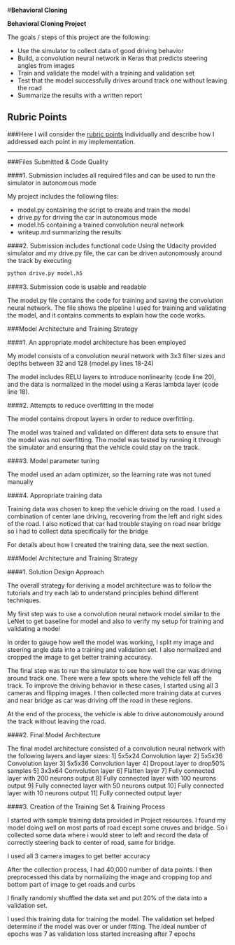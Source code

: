 #**Behavioral Cloning** 

**Behavioral Cloning Project**

The goals / steps of this project are the following:
* Use the simulator to collect data of good driving behavior
* Build, a convolution neural network in Keras that predicts steering angles from images
* Train and validate the model with a training and validation set
* Test that the model successfully drives around track one without leaving the road
* Summarize the results with a written report


[//]: # (Image References)

[image1]: ./examples/placeholder.png "Model Visualization"
[image2]: ./examples/placeholder.png "Grayscaling"
[image3]: ./examples/placeholder_small.png "Recovery Image"
[image4]: ./examples/placeholder_small.png "Recovery Image"
[image5]: ./examples/placeholder_small.png "Recovery Image"
[image6]: ./examples/placeholder_small.png "Normal Image"
[image7]: ./examples/placeholder_small.png "Flipped Image"

## Rubric Points
###Here I will consider the [rubric points](https://review.udacity.com/#!/rubrics/432/view) individually and describe how I addressed each point in my implementation.  

---
###Files Submitted & Code Quality

####1. Submission includes all required files and can be used to run the simulator in autonomous mode

My project includes the following files:
* model.py containing the script to create and train the model
* drive.py for driving the car in autonomous mode
* model.h5 containing a trained convolution neural network 
* writeup.md summarizing the results

####2. Submission includes functional code
Using the Udacity provided simulator and my drive.py file, the car can be driven autonomously around the track by executing 
```sh
python drive.py model.h5
```

####3. Submission code is usable and readable

The model.py file contains the code for training and saving the convolution neural network. The file shows the pipeline I used for training and validating the model, and it contains comments to explain how the code works.

###Model Architecture and Training Strategy

####1. An appropriate model architecture has been employed

My model consists of a convolution neural network with 3x3 filter sizes and depths between 32 and 128 (model.py lines 18-24) 

The model includes RELU layers to introduce nonlinearity (code line 20), and the data is normalized in the model using a Keras lambda layer (code line 18). 

####2. Attempts to reduce overfitting in the model

The model contains dropout layers in order to reduce overfitting. 

The model was trained and validated on different data sets to ensure that the model was not overfitting. The model was tested by running it through the simulator and ensuring that the vehicle could stay on the track.

####3. Model parameter tuning

The model used an adam optimizer, so the learning rate was not tuned manually

####4. Appropriate training data

Training data was chosen to keep the vehicle driving on the road. I used a combination of center lane driving, recovering from the left and right sides of the road. I also noticed that car had trouble staying on road near bridge so i had to collect data specifically for the bridge

For details about how I created the training data, see the next section. 

###Model Architecture and Training Strategy

####1. Solution Design Approach

The overall strategy for deriving a model architecture was to follow the tutorials and try each lab to understand principles behind different techniques.

My first step was to use a convolution neural network model similar to the LeNet to get baseline for model and also to verify my setup for training and validating a model

In order to gauge how well the model was working, I split my image and steering angle data into a training and validation set. I also normalized and cropped the image to get better training accuracy.

The final step was to run the simulator to see how well the car was driving around track one. There were a few spots where the vehicle fell off the track. To improve the driving behavior in these cases, I started using all 3 cameras and flipping images. I then collected more training data at curves and near bridge as car was driving off the road in these regions.

At the end of the process, the vehicle is able to drive autonomously around the track without leaving the road.

####2. Final Model Architecture

The final model architecture consisted of a convolution neural network with the following layers and layer sizes:
1] 5x5x24 Convolution layer
2] 5x5x36 Convolution layer
3] 5x5x36 Convolution layer
4] Dropout layer to drop50% samples
5] 3x3x64 Convolution layer
6] Flatten layer
7] Fully connected layer with 200 neurons output
8] Fully connected layer with 100 neurons output
9] Fully connected layer with 50 neurons output
10] Fully connected layer with 10 neurons output
11] Fully connected output layer

####3. Creation of the Training Set & Training Process

I started with sample training data provided in Project resources. I found my model doing well on most parts of road except some cruves and bridge. So i collected some data where i would steer to left and record the data of correctly steering back to center of road, same for bridge.

I used all 3 camera images to get better accuracy

After the collection process, I had 40,000 number of data points. I then preprocessed this data by normalizing the image and cropping top and bottom part of image to get roads and curbs


I finally randomly shuffled the data set and put 20% of the data into a validation set. 

I used this training data for training the model. The validation set helped determine if the model was over or under fitting. The ideal number of epochs was 7 as validation loss started increasing after 7 epochs